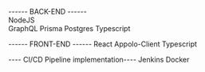 ------ BACK-END ------ \
NodeJS \
GraphQL
Prisma
Postgres
Typescript

------ FRONT-END ------
React
Appolo-Client
Typescript

---- CI/CD Pipeline implementation----
Jenkins
Docker
